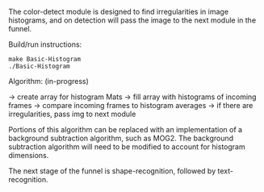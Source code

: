 The color-detect module is designed to find irregularities 
in image histograms, and on detection will pass the image 
to the next module in the funnel. 

Build/run instructions:

	make Basic-Histogram
	./Basic-Histogram

Algorithm: (in-progress)

-> create array for histogram Mats
-> fill array with histograms of incoming frames
-> compare incoming frames to histogram averages
-> if there are irregularities, pass img to next module

Portions of this algorithm can be replaced with an 
implementation of a background subtraction algorithm, such 
as MOG2. The background subtraction algorithm will need to 
be modified to account for histogram dimensions.

The next stage of the funnel is shape-recognition, 
followed by text-recognition. 
